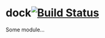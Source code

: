 # dock[![Build Status](https://secure.travis-ci.org/simonfan/dock.png?branch=master)](http://travis-ci.org/simonfan/dock)

Some module...
